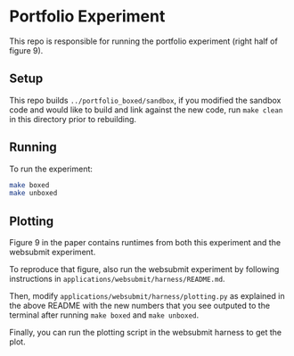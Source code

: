 # Portfolio Experiment

This repo is responsible for running the portfolio experiment (right half of figure 9).

## Setup

This repo builds `../portfolio_boxed/sandbox`, if you modified the sandbox code and would like
to build and link against the new code, run `make clean` in this directory prior to rebuilding.

## Running

To run the experiment:
```bash
make boxed
make unboxed
```

## Plotting

Figure 9 in the paper contains runtimes from both this experiment and the websubmit experiment.

To reproduce that figure, also run the websubmit experiment by following instructions in
`applications/websubmit/harness/README.md`.

Then, modify `applications/websubmit/harness/plotting.py` as explained in the above README with
the new numbers that you see outputed to the terminal after running `make boxed` and `make unboxed`.

Finally, you can run the plotting script in the websubmit harness to get the plot.
